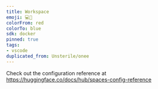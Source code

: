 ```yaml
---
title: Workspace
emoji: 💻🐳
colorFrom: red
colorTo: blue
sdk: docker
pinned: true
tags:
- vscode
duplicated_from: Unsterile/onee
---
```


Check out the configuration reference at https://huggingface.co/docs/hub/spaces-config-reference
